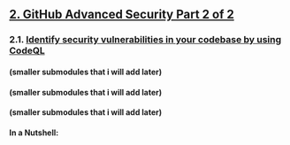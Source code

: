 ## [2. GitHub Advanced Security Part 2 of 2](https://learn.microsoft.com/en-us/training/paths/github-advanced-security-2/)

### 2.1. [Identify security vulnerabilities in your codebase by using CodeQL](https://learn.microsoft.com/en-us/training/modules/codebase-representation-codeql/)

#### (smaller submodules that i will add later)
#### (smaller submodules that i will add later)
#### (smaller submodules that i will add later)

#### In a Nutshell:

